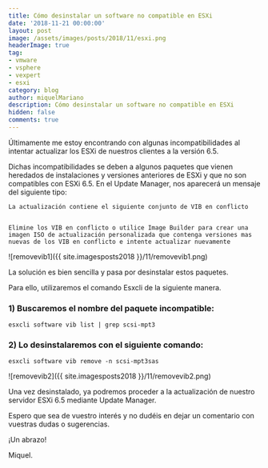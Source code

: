```yaml
---
title: Cómo desinstalar un software no compatible en ESXi
date: '2018-11-21 00:00:00'
layout: post
image: /assets/images/posts/2018/11/esxi.png
headerImage: true
tag:
- vmware
- vsphere
- vexpert
- esxi
category: blog
author: miquelMariano
description: Cómo desinstalar un software no compatible en ESXi
hidden: false
comments: true
---
```


Últimamente me estoy encontrando con algunas incompatibilidades al intentar actualizar los ESXi de nuestros clientes a la versión 6.5.

Dichas incompatibilidades se deben a algunos paquetes que vienen heredados de instalaciones y versiones anteriores de ESXi y que no son compatibles con ESXi 6.5.
En el Update Manager, nos aparecerá un mensaje del siguiente tipo:

```
La actualización contiene el siguiente conjunto de VIB en conflicto


Elimine los VIB en conflicto o utilice Image Builder para crear una imagen ISO de actualización personalizada que contenga versiones mas nuevas de los VIB en conflicto e intente actualizar nuevamente
```

![removevib1]({{ site.imagesposts2018 }}/11/removevib1.png)

La solución es bien sencilla y pasa por desinstalar estos paquetes.

Para ello, utilizaremos el comando Esxcli de la siguiente manera.

### 1) Buscaremos el nombre del paquete incompatible:

```ssh
esxcli software vib list | grep scsi-mpt3
```

### 2) Lo desinstalaremos con el siguiente comando:

```ssh
esxcli software vib remove -n scsi-mpt3sas
```

![removevib2]({{ site.imagesposts2018 }}/11/removevib2.png)

Una vez desinstalado, ya podremos proceder a la actualización de nuestro servidor ESXi 6.5 mediante Update Manager.

Espero que sea de vuestro interés y no dudéis en dejar un comentario con vuestras dudas o sugerencias.

¡Un abrazo!

Miquel.